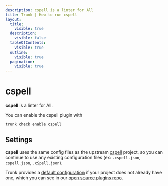 ```yaml
---
description: cspell is a linter for All
title: Trunk | How to run cspell
layout:
  title:
    visible: true
  description:
    visible: false
  tableOfContents:
    visible: true
  outline:
    visible: true
  pagination:
    visible: true
---
```


# cspell

**cspell** is a linter for All.

You can enable the cspell plugin with

```shell
trunk check enable cspell
```

## Settings


**cspell** uses the same config files as the
upstream [cspell](https://github.com/streetsidesoftware/cspell#readme) project, so you can continue to use any
existing configuration files (ex: `.cspell.json`, `cspell.json`, `.cSpell.json`).
    

Trunk provides a [default configuration](https://github.com/trunk-io/plugins/tree/main/linters/cspell) if your project does not already have one,
which you can see in our [open source plugins repo](https://github.com/trunk-io/plugins/tree/main).
